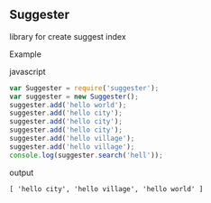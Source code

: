 Suggester
--------------

library for create suggest index

Example

javascript
```javascript
var Suggester = require('suggester');
var suggester = new Suggester();
suggester.add('hello world');
suggester.add('hello city');
suggester.add('hello city');
suggester.add('hello city');
suggester.add('hello village');
suggester.add('hello village');
console.log(suggester.search('hell'));
```

output
```output
[ 'hello city', 'hello village', 'hello world' ]
```